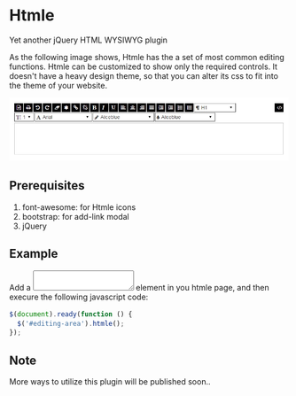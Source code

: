 # Htmle
Yet another jQuery HTML WYSIWYG plugin

As the following image shows, Htmle has the a set of most common editing functions. Htmle can be customized to show only the required controls. It doesn't have a heavy design theme, so that you can alter its css to fit into the theme of your website.

![Htmle Print Screen](https://raw.githubusercontent.com/mhsallam/htmle/master/htmle.jpg)


## Prerequisites
1. font-awesome: for Htmle icons
2. bootstrap: for add-link modal
3. jQuery

## Example
Add a <textarea id="editing-area"></textarea> element in you htmle page, and then execure the following javascript code:

```javascript
$(document).ready(function () {
  $('#editing-area').htmle();
});
```

## Note
More ways to utilize this plugin will be published soon..
